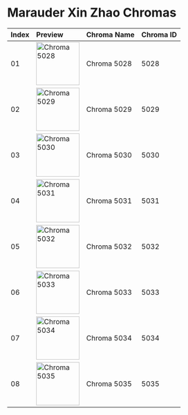 # Marauder Xin Zhao Chromas

| Index | Preview | Chroma Name | Chroma ID |
|:---|:---|:---|:---|
| 01 | <img src='https://raw.communitydragon.org/latest/plugins/rcp-be-lol-game-data/global/default/v1/champion-chroma-images/5/5028.png' alt='Chroma 5028' width='100'> | Chroma 5028 | 5028 |
| 02 | <img src='https://raw.communitydragon.org/latest/plugins/rcp-be-lol-game-data/global/default/v1/champion-chroma-images/5/5029.png' alt='Chroma 5029' width='100'> | Chroma 5029 | 5029 |
| 03 | <img src='https://raw.communitydragon.org/latest/plugins/rcp-be-lol-game-data/global/default/v1/champion-chroma-images/5/5030.png' alt='Chroma 5030' width='100'> | Chroma 5030 | 5030 |
| 04 | <img src='https://raw.communitydragon.org/latest/plugins/rcp-be-lol-game-data/global/default/v1/champion-chroma-images/5/5031.png' alt='Chroma 5031' width='100'> | Chroma 5031 | 5031 |
| 05 | <img src='https://raw.communitydragon.org/latest/plugins/rcp-be-lol-game-data/global/default/v1/champion-chroma-images/5/5032.png' alt='Chroma 5032' width='100'> | Chroma 5032 | 5032 |
| 06 | <img src='https://raw.communitydragon.org/latest/plugins/rcp-be-lol-game-data/global/default/v1/champion-chroma-images/5/5033.png' alt='Chroma 5033' width='100'> | Chroma 5033 | 5033 |
| 07 | <img src='https://raw.communitydragon.org/latest/plugins/rcp-be-lol-game-data/global/default/v1/champion-chroma-images/5/5034.png' alt='Chroma 5034' width='100'> | Chroma 5034 | 5034 |
| 08 | <img src='https://raw.communitydragon.org/latest/plugins/rcp-be-lol-game-data/global/default/v1/champion-chroma-images/5/5035.png' alt='Chroma 5035' width='100'> | Chroma 5035 | 5035 |
